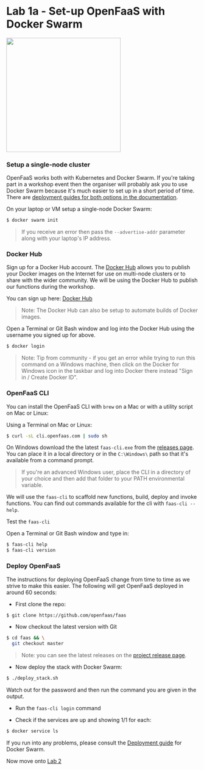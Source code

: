 # Lab 1a - Set-up OpenFaaS with Docker Swarm

<img src="https://www.ibm.com/blogs/bluemix/wp-content/uploads/2018/10/swarm1-300x300.png" width="300px"></img>

### Setup a single-node cluster

OpenFaaS works both with Kubernetes and Docker Swarm. If you're taking part in a workshop event then the organiser will probably ask you to use Docker Swarm because it's much easier to set up in a short period of time. There are [deployment guides for both options in the documentation](https://docs.openfaas.com/deployment/).

On your laptop or VM setup a single-node Docker Swarm:

```sh
$ docker swarm init
```

> If you receive an error then pass the `--advertise-addr` parameter along with your laptop's IP address.

### Docker Hub

Sign up for a Docker Hub account. The [Docker Hub](https://hub.docker.com) allows you to publish your Docker images on the Internet for use on multi-node clusters or to share with the wider community. We will be using the Docker Hub to publish our functions during the workshop.

You can sign up here: [Docker Hub](https://hub.docker.com)

> Note: The Docker Hub can also be setup to automate builds of Docker images.

Open a Terminal or Git Bash window and log into the Docker Hub using the username you signed up for above.

```sh
$ docker login
```

> Note: Tip from community - if you get an error while trying to run this command on a Windows machine, then click on the Docker for Windows icon in the taskbar and log into Docker there instead "Sign in / Create Docker ID".

### OpenFaaS CLI

You can install the OpenFaaS CLI with `brew` on a Mac or with a utility script on Mac or Linux:

Using a Terminal on Mac or Linux:

```sh
$ curl -sL cli.openfaas.com | sudo sh
```

On Windows download the the latest `faas-cli.exe` from the [releases page](https://github.com/openfaas/faas-cli/releases). You can place it in a local directory or in the `C:\Windows\` path so that it's available from a command prompt.

> If you're an advanced Windows user, place the CLI in a directory of your choice and then add that folder to your PATH environmental variable.

We will use the `faas-cli` to scaffold new functions, build, deploy and invoke functions. You can find out commands available for the cli with `faas-cli --help`.

Test the `faas-cli`

Open a Terminal or Git Bash window and type in:

```sh
$ faas-cli help
$ faas-cli version
```

### Deploy OpenFaaS

The instructions for deploying OpenFaaS change from time to time as we strive to make this easier. The following will get OpenFaaS deployed in around 60 seconds:

* First clone the repo:

```sh
$ git clone https://github.com/openfaas/faas
```

* Now checkout the latest version with Git

```sh
$ cd faas && \
  git checkout master
```

> Note: you can see the latest releases on the [project release page](https://github.com/openfaas/faas/releases).

* Now deploy the stack with Docker Swarm:

```sh
$ ./deploy_stack.sh
```

Watch out for the password and then run the command you are given in the output.

* Run the `faas-cli login` command

* Check if the services are up and showing 1/1 for each:

```sh
$ docker service ls
```

If you run into any problems, please consult the [Deployment guide](https://docs.openfaas.com/deployment/docker-swarm/) for Docker Swarm.

Now move onto [Lab 2](./lab2.md)
